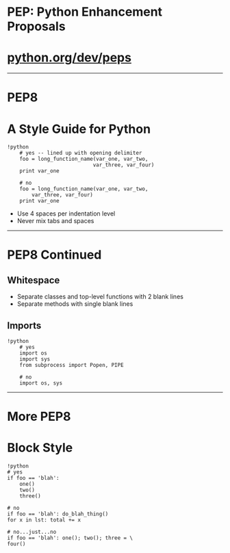 # PEP: Python Enhancement Proposals

# [python.org/dev/peps](http://www.python.org/dev/peps/)

---

# PEP8

# A Style Guide for Python

	!python
		# yes -- lined up with opening delimiter
		foo = long_function_name(var_one, var_two,
								var_three, var_four)
		print var_one
		
		# no
		foo = long_function_name(var_one, var_two,
			var_three, var_four)
		print var_one

* Use 4 spaces per indentation level
* Never mix tabs and spaces

---

# PEP8 Continued

## Whitespace
* Separate classes and top-level functions with 2 blank lines
* Separate methods with single blank lines

## Imports
	!python
		# yes
		import os
		import sys
		from subprocess import Popen, PIPE
		
		# no
		import os, sys

---

# More PEP8

# Block Style

	!python
	# yes
	if foo == 'blah':
		one()
		two()
		three()

	# no
	if foo == 'blah': do_blah_thing()
	for x in lst: total += x

	# no...just...no
	if foo == 'blah': one(); two(); three = \
	four()
